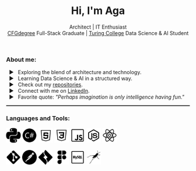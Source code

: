 <h1 align="center">Hi, I'm Aga</h1>
<p align="center">Architect | IT Enthusiast<br>
<a href="https://github.com/CFGer">CFGdegree</a> Full-Stack Graduate | <a href="https://www.turingcollege.com/">Turing College</a> Data Science & AI Student</p>
<br>

<h3 align="left">About me:</h3>

&nbsp; ▶ &nbsp; Exploring the blend of architecture and technology.\
&nbsp; ▶ &nbsp; Learning Data Science & AI in a structured way.\
&nbsp; ▶ &nbsp; Check out my [repositories](https://github.com/AgInsideOut?tab=repositories).\
&nbsp; ▶ &nbsp; Connect with me on [LinkedIn](https://www.linkedin.com/in/agnieszka-thiel/).\
&nbsp; ▶ &nbsp; Favorite quote: *"Perhaps imagination is only intelligence having fun."*

<hr style="border:1px solid gray">

<h3 align="left">Languages and Tools:</h3>
<p align="left">

  <picture>
    <source width="40" height="40" media="(prefers-color-scheme: dark)" srcset="icons/python_w.png">
    <source width="40" height="40" media="(prefers-color-scheme: light)" srcset="icons/python.png">
    <img width="40" height="40" alt="python" src="icons/python.png">
  </picture>
  <picture>
    <source width="40" height="40" media="(prefers-color-scheme: dark)" srcset="icons/csharp_w.png">
    <source width="40" height="40" media="(prefers-color-scheme: light)" srcset="icons/csharp.png">
    <img width="40" height="40" alt="csharp" src="icons/csharp.png">
  </picture>
  <picture>
    <source width="40" height="40" media="(prefers-color-scheme: dark)" srcset="icons/html_w.png">
    <source width="40" height="40" media="(prefers-color-scheme: light)" srcset="icons/html.png">
    <img width="40" height="40" alt="html" src="icons/html.png">
  </picture>
  <picture>
    <source width="40" height="40" media="(prefers-color-scheme: dark)" srcset="icons/css_w.png">
    <source width="40" height="40" media="(prefers-color-scheme: light)" srcset="icons/css.png">
    <img width="40" height="40" alt="css" src="icons/css.png">
  </picture>
  <picture>
    <source width="40" height="40" media="(prefers-color-scheme: dark)" srcset="icons/js_w.png">
    <source width="40" height="40" media="(prefers-color-scheme: light)" srcset="icons/js.png">
    <img width="40" height="40" alt="js" src="icons/js.png">
  </picture>
  <picture>
    <source width="40" height="40" media="(prefers-color-scheme: dark)" srcset="icons/nodejs_w.png">
    <source width="40" height="40" media="(prefers-color-scheme: light)" srcset="icons/nodejs.png">
    <img width="40" height="40" alt="nodejs" src="icons/nodejs.png">
  </picture>
  <picture>
    <source width="40" height="40" media="(prefers-color-scheme: dark)" srcset="icons/react_w.png">
    <source width="40" height="40" media="(prefers-color-scheme: light)" srcset="icons/react.png">
    <img width="40" height="40" alt="react" src="icons/react.png">
  </picture>
  <br /><br />
  <picture>
    <source width="40" height="40" media="(prefers-color-scheme: dark)" srcset="icons/git_w.png">
    <source width="40" height="40" media="(prefers-color-scheme: light)" srcset="icons/git.png">
    <img width="40" height="40" alt="git" src="icons/git.png">
  </picture>
  <picture>
    <source width="40" height="40" media="(prefers-color-scheme: dark)" srcset="icons/postman_w.png">
    <source width="40" height="40" media="(prefers-color-scheme: light)" srcset="icons/postman.png">
    <img width="40" height="40" alt="postman" src="icons/postman.png">
  </picture>
  <picture>
    <source width="40" height="40" media="(prefers-color-scheme: dark)" srcset="icons/jira_w.png">
    <source width="40" height="40" media="(prefers-color-scheme: light)" srcset="icons/jira.png">
    <img width="40" height="40" alt="jira" src="icons/jira.png">
  </picture>
    <picture>
    <source width="40" height="40" media="(prefers-color-scheme: dark)" srcset="icons/figma_w.png">
    <source width="40" height="40" media="(prefers-color-scheme: light)" srcset="icons/figma.png">
    <img width="40" height="40" alt="figma" src="icons/figma.png">
  </picture>
  <picture>
    <source width="40" height="40" media="(prefers-color-scheme: dark)" srcset="icons/mysql_w.png">
    <source width="40" height="40" media="(prefers-color-scheme: light)" srcset="icons/mysql.png">
    <img width="40" height="40" alt="mysql" src="icons/mysql.png">
  </picture>
  <picture>
    <source width="40" height="40" media="(prefers-color-scheme: dark)" srcset="icons/grasshopper_w.png">
    <source width="40" height="40" media="(prefers-color-scheme: light)" srcset="icons/grasshopper.png">
    <img width="40" height="40" alt="grasshopper" src="icons/grasshopper.png">
  </picture>

</p>
